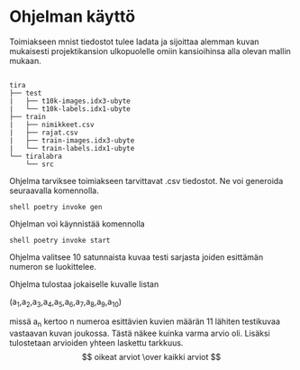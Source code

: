 # Ohjelman käyttö

Toimiakseen mnist tiedostot tulee ladata ja sijoittaa alemman kuvan mukaisesti projektikansion ulkopuolelle omiin kansioihinsa alla olevan mallin mukaan.



```shell

tira
├── test
|   ├── t10k-images.idx3-ubyte
|   └── t10k-labels.idx1-ubyte
├── train
|   ├── nimikkeet.csv
|   ├── rajat.csv
|   ├── train-images.idx3-ubyte
|   └── train-labels.idx1-ubyte
└── tiralabra
    └── src
```

Ohjelma tarviksee toimiakseen tarvittavat .csv tiedostot. Ne voi generoida seuraavalla komennolla.

```shell poetry invoke gen ```

Ohjelman voi käynnistää komennolla 

```shell poetry invoke start ```

Ohjelma valitsee 10 satunnaista kuvaa testi sarjasta joiden esittämän numeron se luokittelee. 

Ohjelma tulostaa jokaiselle kuvalle listan

(a<sub>1</sub>,a<sub>2</sub>,a<sub>3</sub>,a<sub>4</sub>,a<sub>5</sub>,a<sub>6</sub>,a<sub>7</sub>,a<sub>8</sub>,a<sub>9</sub>,a<sub>10</sub>)

missä a<sub>n</sub> kertoo n numeroa esittävien kuvien määrän 11 lähiten testikuvaa vastaavan kuvan joukossa. Tästä näkee kuinka varma arvio oli. 
Lisäksi tulostetaan arvioiden yhteen laskettu tarkkuus. $$ oikeat arviot \over kaikki arviot $$
